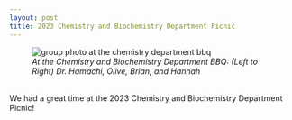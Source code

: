 ```yaml
---
layout: post
title: 2023 Chemistry and Biochemistry Department Picnic
---
```


<figure>
  <img src="https://lesliehamachi.github.io/post_content/2023_05_19-Department-BBQ.webp" alt="group photo at the chemistry department bbq" title="group photo at the chemistry department bbq">
  <figcaption><em>At the Chemistry and Biochemistry Department BBQ: (Left to Right) Dr. Hamachi, Olive, Brian, and Hannah</em></figcaption>
</figure>
<br>
We had a great time at the 2023 Chemistry and Biochemistry Department Picnic!
